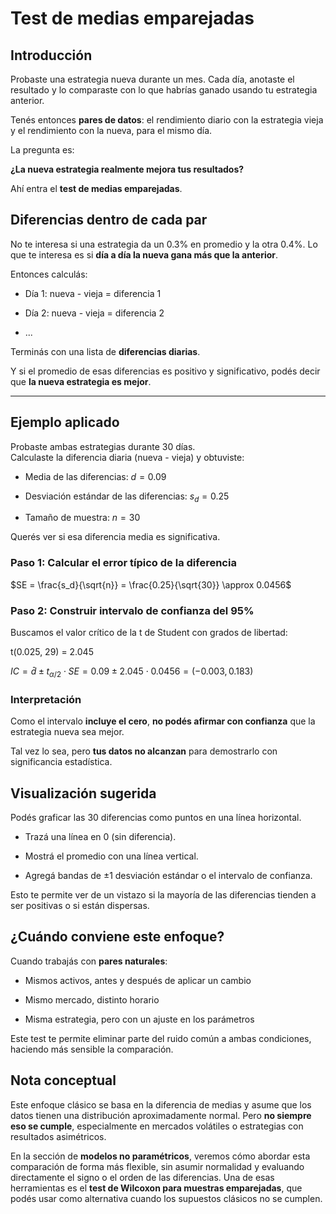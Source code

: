 # Test de medias emparejadas

## Introducción

Probaste una estrategia nueva durante un mes. Cada día, anotaste el resultado y lo comparaste con lo que habrías ganado usando tu estrategia anterior.

Tenés entonces **pares de datos**: el rendimiento diario con la estrategia vieja y el rendimiento con la nueva, para el mismo día.

La pregunta es:

**¿La nueva estrategia realmente mejora tus resultados?**

Ahí entra el **test de medias emparejadas**.


## Diferencias dentro de cada par

No te interesa si una estrategia da un 0.3% en promedio y la otra 0.4%.
Lo que te interesa es si **día a día la nueva gana más que la anterior**.

Entonces calculás:

* Día 1: nueva - vieja = diferencia 1

* Día 2: nueva - vieja = diferencia 2

* ...

Terminás con una lista de **diferencias diarias**.

Y si el promedio de esas diferencias es positivo y significativo, podés decir que **la nueva estrategia es mejor**.

***

## Ejemplo aplicado

Probaste ambas estrategias durante 30 días.\
Calculaste la diferencia diaria (nueva - vieja) y obtuviste:

* Media de las diferencias: $d = 0.09$

* Desviación estándar de las diferencias: $s_d = 0.25$

* Tamaño de muestra: $n = 30$

Querés ver si esa diferencia media es significativa.

### Paso 1: Calcular el error típico de la diferencia

$SE = \frac{s_d}{\sqrt{n}} = \frac{0.25}{\sqrt{30}} \approx 0.0456$

### Paso 2: Construir intervalo de confianza del 95%
Buscamos el valor crítico de la t de Student con grados de libertad:

t(0.025, 29) = 2.045

$IC = \bar{d} \pm t_{\alpha/2} \cdot SE = 0.09 \pm 2.045 \cdot 0.0456 = ( -0.003, 0.183 )$

### Interpretación

Como el intervalo **incluye el cero**, **no podés afirmar con confianza** que la estrategia nueva sea mejor.

Tal vez lo sea, pero **tus datos no alcanzan** para demostrarlo con significancia estadística.

## Visualización sugerida

Podés graficar las 30 diferencias como puntos en una línea horizontal.

* Trazá una línea en 0 (sin diferencia).

* Mostrá el promedio con una línea vertical.

* Agregá bandas de ±1 desviación estándar o el intervalo de confianza.

Esto te permite ver de un vistazo si la mayoría de las diferencias tienden a ser positivas o si están dispersas.


## ¿Cuándo conviene este enfoque?

Cuando trabajás con **pares naturales**:

* Mismos activos, antes y después de aplicar un cambio

* Mismo mercado, distinto horario

* Misma estrategia, pero con un ajuste en los parámetros

Este test te permite eliminar parte del ruido común a ambas condiciones, haciendo más sensible la comparación.


## Nota conceptual

Este enfoque clásico se basa en la diferencia de medias y asume que los datos tienen una distribución aproximadamente normal. Pero **no siempre eso se cumple**, especialmente en mercados volátiles o estrategias con resultados asimétricos.

En la sección de **modelos no paramétricos**, veremos cómo abordar esta comparación de forma más flexible, sin asumir normalidad y evaluando directamente el signo o el orden de las diferencias. Una de esas herramientas es el **test de Wilcoxon para muestras emparejadas**, que podés usar como alternativa cuando los supuestos clásicos no se cumplen.


